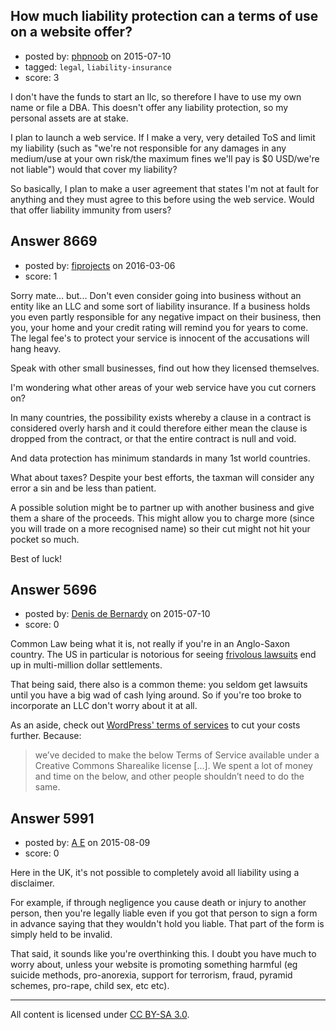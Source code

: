 ## How much liability protection can a terms of use on a website offer?

- posted by: [phpnoob](https://stackexchange.com/users/6386035/phpnoob) on 2015-07-10
- tagged: `legal`, `liability-insurance`
- score: 3

I don't have the funds to start an llc, so therefore I have to use my own name or file a DBA. This doesn't offer any liability protection, so my personal assets are at stake.

I plan to launch a web service. If I make a very, very detailed ToS and limit my liability (such as "we're not responsible for any damages in any medium/use at your own risk/the maximum fines we'll pay is $0 USD/we're not liable") would that cover my liability? 

So basically, I plan to make a user agreement that states I'm not at fault for anything and they must agree to this before using the web service. Would that offer liability immunity from users?



## Answer 8669

- posted by: [fiprojects](https://stackexchange.com/users/5370155/fiprojects) on 2016-03-06
- score: 1

Sorry mate... but... Don't even consider going into business without an entity like an LLC and some sort of liability insurance. If a business holds you even partly responsible for any negative impact on their business, then you, your home and your credit rating will remind you for years to come. The legal fee's to protect your service is innocent of the accusations will hang heavy.

Speak with other small businesses, find out how they licensed themselves.

I'm wondering what other areas of your web service have you cut corners on? 

In many countries, the possibility exists whereby a clause in a contract is considered overly harsh and it could therefore either mean the clause is dropped from the contract, or that the entire contract is null and void.

And data protection has minimum standards in many 1st world countries.

What about taxes? Despite your best efforts, the taxman will consider any error a sin and be less than patient.

A possible solution might be to partner up with another business and give them a share of the proceeds. This might allow you to charge more (since you will trade on a more recognised name) so their cut might not hit your pocket so much.

Best of luck!


## Answer 5696

- posted by: [Denis de Bernardy](https://stackexchange.com/users/182468/denis-de-bernardy) on 2015-07-10
- score: 0

<p>Common Law being what it is, not really if you're in an Anglo-Saxon country. The US in particular is notorious for seeing <a href="http://www.businessinsurance.org/10-ridiculously-frivolous-lawsuits-against-big-businesses/" rel="nofollow">frivolous lawsuits</a> end up in multi-million dollar settlements.</p>

<p>That being said, there also is a common theme: you seldom get lawsuits until you have a big wad of cash lying around. So if you're too broke to incorporate an LLC don't worry about it at all.</p>

<p>As an aside, check out <a href="https://en.wordpress.com/tos/" rel="nofollow">WordPress' terms of services</a> to cut your costs further. Because:</p>

<blockquote>
  <p>we’ve decided to make the below Terms of Service available under a Creative Commons Sharealike license [...]. We spent a lot of money and time on the below, and other people shouldn’t need to do the same.</p>
</blockquote>



## Answer 5991

- posted by: [A E](https://stackexchange.com/users/5191744/a-e) on 2015-08-09
- score: 0

Here in the UK, it's not possible to completely avoid all liability using a disclaimer.

For example, if through negligence you cause death or injury to another person, then you're legally liable even if you got that person to sign a form in advance saying that they wouldn't hold you liable. That part of the form is simply held to be invalid.

That said, it sounds like you're overthinking this. I doubt you have much to worry about, unless your website is promoting something  harmful (eg suicide methods, pro-anorexia, support for terrorism, fraud, pyramid schemes, pro-rape, child sex, etc etc).



---

All content is licensed under [CC BY-SA 3.0](https://creativecommons.org/licenses/by-sa/3.0/).
